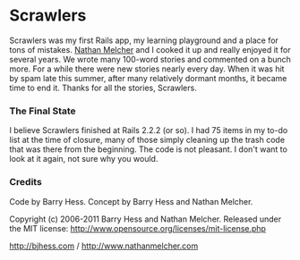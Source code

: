 # Scrawlers

Scrawlers was my first Rails app, my learning playground and a place for tons of mistakes. [Nathan Melcher](http://www.nathanmelcher.com/) and I cooked it up and really enjoyed it for several years. We wrote many 100-word stories and commented on a bunch more. For a while there were new stories nearly every day. When it was hit by spam late this summer, after many relatively dormant months, it became time to end it. Thanks for all the stories, Scrawlers.

### The Final State

I believe Scrawlers finished at Rails 2.2.2 (or so). I had 75 items in my to-do list at the time of closure, many of those simply cleaning up the trash code that was there from the beginning. The code is not pleasant. I don't want to look at it again, not sure why you would.

### Credits

Code by Barry Hess. Concept by Barry Hess and Nathan Melcher.

Copyright (c) 2006-2011 Barry Hess and Nathan Melcher. Released under the MIT license: http://www.opensource.org/licenses/mit-license.php

http://bjhess.com / http://www.nathanmelcher.com